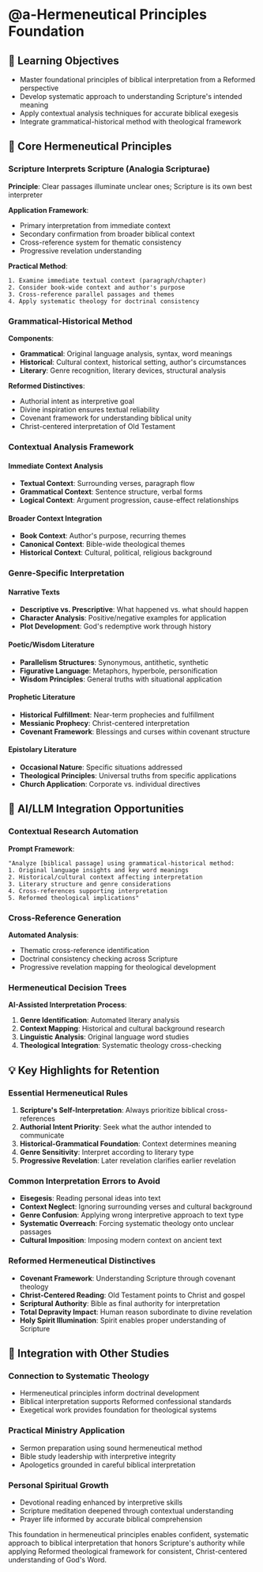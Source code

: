 # @a-Hermeneutical Principles Foundation

## 🎯 Learning Objectives
- Master foundational principles of biblical interpretation from a Reformed perspective
- Develop systematic approach to understanding Scripture's intended meaning
- Apply contextual analysis techniques for accurate biblical exegesis
- Integrate grammatical-historical method with theological framework

## 🔧 Core Hermeneutical Principles

### Scripture Interprets Scripture (Analogia Scripturae)
**Principle**: Clear passages illuminate unclear ones; Scripture is its own best interpreter

**Application Framework**:
- Primary interpretation from immediate context
- Secondary confirmation from broader biblical context  
- Cross-reference system for thematic consistency
- Progressive revelation understanding

**Practical Method**:
```
1. Examine immediate textual context (paragraph/chapter)
2. Consider book-wide context and author's purpose
3. Cross-reference parallel passages and themes
4. Apply systematic theology for doctrinal consistency
```

### Grammatical-Historical Method
**Components**:
- **Grammatical**: Original language analysis, syntax, word meanings
- **Historical**: Cultural context, historical setting, author's circumstances
- **Literary**: Genre recognition, literary devices, structural analysis

**Reformed Distinctives**:
- Authorial intent as interpretive goal
- Divine inspiration ensures textual reliability
- Covenant framework for understanding biblical unity
- Christ-centered interpretation of Old Testament

### Contextual Analysis Framework

#### Immediate Context Analysis
- **Textual Context**: Surrounding verses, paragraph flow
- **Grammatical Context**: Sentence structure, verbal forms
- **Logical Context**: Argument progression, cause-effect relationships

#### Broader Context Integration
- **Book Context**: Author's purpose, recurring themes
- **Canonical Context**: Bible-wide theological themes
- **Historical Context**: Cultural, political, religious background

### Genre-Specific Interpretation

#### Narrative Texts
- **Descriptive vs. Prescriptive**: What happened vs. what should happen
- **Character Analysis**: Positive/negative examples for application
- **Plot Development**: God's redemptive work through history

#### Poetic/Wisdom Literature
- **Parallelism Structures**: Synonymous, antithetic, synthetic
- **Figurative Language**: Metaphors, hyperbole, personification
- **Wisdom Principles**: General truths with situational application

#### Prophetic Literature
- **Historical Fulfillment**: Near-term prophecies and fulfillment
- **Messianic Prophecy**: Christ-centered interpretation
- **Covenant Framework**: Blessings and curses within covenant structure

#### Epistolary Literature
- **Occasional Nature**: Specific situations addressed
- **Theological Principles**: Universal truths from specific applications
- **Church Application**: Corporate vs. individual directives

## 🚀 AI/LLM Integration Opportunities

### Contextual Research Automation
**Prompt Framework**:
```
"Analyze [biblical passage] using grammatical-historical method:
1. Original language insights and key word meanings
2. Historical/cultural context affecting interpretation
3. Literary structure and genre considerations
4. Cross-references supporting interpretation
5. Reformed theological implications"
```

### Cross-Reference Generation
**Automated Analysis**:
- Thematic cross-reference identification
- Doctrinal consistency checking across Scripture
- Progressive revelation mapping for theological development

### Hermeneutical Decision Trees
**AI-Assisted Interpretation Process**:
1. **Genre Identification**: Automated literary analysis
2. **Context Mapping**: Historical and cultural background research  
3. **Linguistic Analysis**: Original language word studies
4. **Theological Integration**: Systematic theology cross-checking

## 💡 Key Highlights for Retention

### Essential Hermeneutical Rules
1. **Scripture's Self-Interpretation**: Always prioritize biblical cross-references
2. **Authorial Intent Priority**: Seek what the author intended to communicate
3. **Historical-Grammatical Foundation**: Context determines meaning
4. **Genre Sensitivity**: Interpret according to literary type
5. **Progressive Revelation**: Later revelation clarifies earlier revelation

### Common Interpretation Errors to Avoid
- **Eisegesis**: Reading personal ideas into text
- **Context Neglect**: Ignoring surrounding verses and cultural background
- **Genre Confusion**: Applying wrong interpretive approach to text type
- **Systematic Overreach**: Forcing systematic theology onto unclear passages
- **Cultural Imposition**: Imposing modern context on ancient text

### Reformed Hermeneutical Distinctives
- **Covenant Framework**: Understanding Scripture through covenant theology
- **Christ-Centered Reading**: Old Testament points to Christ and gospel
- **Scriptural Authority**: Bible as final authority for interpretation
- **Total Depravity Impact**: Human reason subordinate to divine revelation
- **Holy Spirit Illumination**: Spirit enables proper understanding of Scripture

## 🔗 Integration with Other Studies

### Connection to Systematic Theology
- Hermeneutical principles inform doctrinal development
- Biblical interpretation supports Reformed confessional standards
- Exegetical work provides foundation for theological systems

### Practical Ministry Application
- Sermon preparation using sound hermeneutical method
- Bible study leadership with interpretive integrity
- Apologetics grounded in careful biblical interpretation

### Personal Spiritual Growth
- Devotional reading enhanced by interpretive skills
- Scripture meditation deepened through contextual understanding
- Prayer life informed by accurate biblical comprehension

This foundation in hermeneutical principles enables confident, systematic approach to biblical interpretation that honors Scripture's authority while applying Reformed theological framework for consistent, Christ-centered understanding of God's Word.